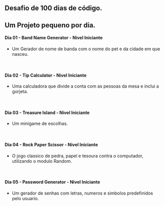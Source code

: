 ## Desafio de 100 dias de código.
## Um Projeto pequeno por dia.

#### Dia 01 - Band Name Generator - Nivel Iniciante
- Um Gerador de nome de banda com o nome do pet e da cidade em que nasceu.

  <br/>

#### Dia 02 - Tip Calculator - Nivel Iniciante
- Uma calculadora que divide a conta com as pessoas da mesa e inclui a gorjeta.

  <br/>

#### Dia 03 - Treasure Island - Nivel Iniciante
- Um minigame de escolhas.

  <br/>

#### Dia 04 - Rock Paper Scissor - Nivel Iniciante
- O jogo classico de pedra, papel e tesoura contra o computador, utilizando o modulo Random.

  <br/>
  

#### Dia 05 - Password Generator - Nivel Iniciante
- Um gerador de senhas com letras, numeros e simbolos predefinidos pelo usuario.

  <br/>
  

